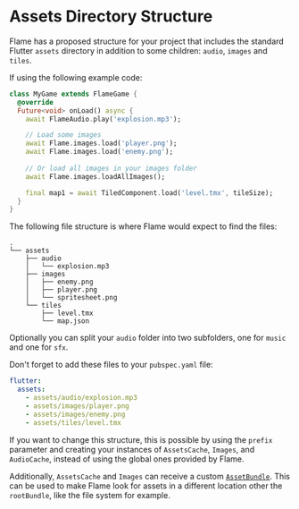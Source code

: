 # Assets Directory Structure

Flame has a proposed structure for your project that includes the standard Flutter `assets`
directory in addition to some children: `audio`, `images` and `tiles`.

If using the following example code:

```dart
class MyGame extends FlameGame {
  @override
  Future<void> onLoad() async {
    await FlameAudio.play('explosion.mp3');

    // Load some images
    await Flame.images.load('player.png');
    await Flame.images.load('enemy.png');
    
    // Or load all images in your images folder
    await Flame.images.loadAllImages();

    final map1 = await TiledComponent.load('level.tmx', tileSize);
  }
}
```

The following file structure is where Flame would expect to find the files:

```text
.
└── assets
    ├── audio
    │   └── explosion.mp3
    ├── images
    │   ├── enemy.png
    │   ├── player.png
    │   └── spritesheet.png
    └── tiles
        ├── level.tmx
        └── map.json
```

Optionally you can split your `audio` folder into two subfolders, one for `music` and one for `sfx`.

Don't forget to add these files to your `pubspec.yaml` file:

```yaml
flutter:
  assets:
    - assets/audio/explosion.mp3
    - assets/images/player.png
    - assets/images/enemy.png
    - assets/tiles/level.tmx
```

If you want to change this structure, this is possible by using the `prefix` parameter and creating
your instances of `AssetsCache`, `Images`, and `AudioCache`, instead of using the
global ones provided by Flame.

Additionally, `AssetsCache` and `Images` can receive a custom
[`AssetBundle`](https://api.flutter.dev/flutter/services/AssetBundle-class.html).
This can be used to make Flame look for assets in a different location other the `rootBundle`,
like the file system for example.
